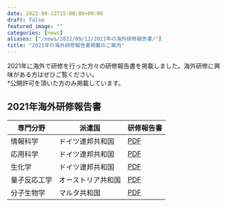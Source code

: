 ```yaml
---
date: 2022-09-12T15:00:00+09:00
draft: false
featured_image: ""
categories: [news]
aliases: ["/news/2022/09/12/2021年の海外研修報告書/"]
title: "2021年の海外研修報告書掲載のご案内"
---
```

2021年に海外で研修を行った方々の研修報告書を掲載しました。海外研修に興味がある方はぜひご覧ください。<br>
*公開許可を頂いた方のみ掲載しています。

## 2021年海外研修報告書

| 専門分野      | 派遣国           | 研修報告書 |
| ----------- | --------------- | -------- |
| 情報科学     | ドイツ連邦共和国   | [PDF](/files/internship/reports/training-report-fy2021-de-kaku.pdf) |
| 応用科学     | ドイツ連邦共和国   | [PDF](/files/internship/reports/training-report-fy2021-de-nishihara.pdf) |
| 生化学       | ドイツ連邦共和国   | [PDF](/files/internship/reports/training-report-fy2021-de-anonymous.pdf) |
| 量子反応工学  | オーストリア共和国 | [PDF](/files/internship/reports/training-report-fy2021-at-anonymous.pdf) |
| 分子生物学    | マルタ共和国      | [PDF](/files/internship/reports/training-report-fy2021-mt-anonymous.pdf) |
